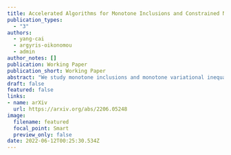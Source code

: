 ```yaml
---
title: Accelerated Algorithms for Monotone Inclusions and Constrained Nonconvex-Nonconcave Min-Max Optimization
publication_types:
  - "3"
authors:
  - yang-cai
  - argyris-oikonomou
  - admin
author_notes: []
publication: Working Paper
publication_short: Working Paper
abstract: "We study monotone inclusions and monotone variational inequalities, as well as their generalizations to non-monotone settings. We first show that the Extra Anchored Gradient (EAG) algorithm, originally proposed by Yoon and Ryu [2021] for unconstrained convex-concave min-max optimization, can be applied to solve the more general problem of Lipschitz monotone inclusion. More specifically, we prove that the EAG solves Lipschitz monotone inclusion problems with an \emph{accelerated convergence rate} of O(1/T), which is optimal among all first-order methods [Diakonikolas, 2020, Yoon and Ryu, 2021]. Our second result is a new algorithm, called Extra Anchored Gradient Plus (EAG+), which not only achieves the accelerated O(1/T) convergence rate for all monotone inclusion problems, but also exhibits the same accelerated rate for a family of general (non-monotone) inclusion problems that concern negative comonotone operators. As a special case of our second result, EAG+ enjoys the O(1/T) convergence rate for solving a non-trivial class of nonconvex-nonconcave min-max optimization problems. Our analyses are based on simple potential function arguments, which might be useful for analysing other accelerated algorithms."
draft: false
featured: false
links:
- name: arXiv
  url: https://arxiv.org/abs/2206.05248
image:
  filename: featured
  focal_point: Smart
  preview_only: false
date: 2022-06-12T00:25:30.534Z
---
```

